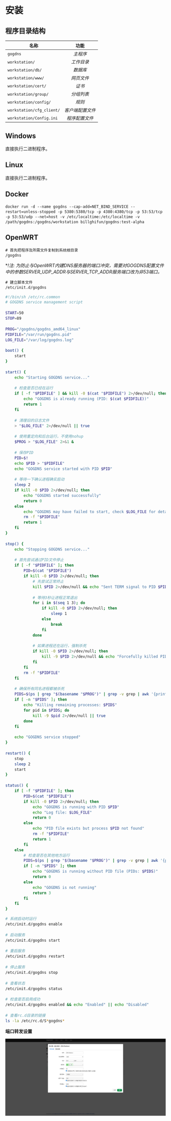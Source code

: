 # 安装

<!-- This page demonstrates some of the built-in markdown extensions provided by VitePress. -->

## 程序目录结构

<!-- gogdns/ *根目录*   
├── config/ *改写配置文件*   
├── db/ *数据库*   
├── group/ *分组改写列表*   
├── www/ *前端*   
├── cert/ *证书文件夹*   
├── Config.ini *程序配置文件*   
└── gogdns *主程序*    -->

| 名称 | 功能 |
|------|:----:|
| `gogdns` | *主程序* |
| `workstation/` | *工作目录* |
| `workstation/db/` | *数据库* |
| `workstation/www/` | *网页文件* |
| `workstation/cert/` | *证书* |
| `workstation/group/` | *分组列表* |
| `workstation/config/` | *规则* |
| `workstation/cfg_client/` | *客户端配置文件* |
| `workstation/Config.ini` | *程序配置文件* |


## Windows

直接执行二进制程序。

## Linux

直接执行二进制程序。

## Docker

```
docker run -d --name gogdns --cap-add=NET_BIND_SERVICE --restart=unless-stopped -p 5380:5380/tcp -p 4380:4380/tcp -p 53:53/tcp -p 53:53/udp --net=host -v /etc/localtime:/etc/localtime -v /path/gogdns:/gogdns/workstation billghifun/gogdns:test-alpha
```

## OpenWRT

```plaintext
# 首先把程序及所需文件复制到系统根目录
/gogdns
```

**!*注: 为防止与OpenWRT内建DNS服务器的端口冲突，需要对GOGDNS配置文件中的参数SERVER_UDP_ADDR与SERVER_TCP_ADDR服务端口改为非53端口。**

```plaintext
# 建立脚本文件
/etc/init.d/gogdns
```

```bash
#!/bin/sh /etc/rc.common
# GOGDNS service management script

START=50
STOP=89

PROG="/gogdns/gogdns_amd64_linux"
PIDFILE="/var/run/gogdns.pid"
LOG_FILE="/var/log/gogdns.log"

boot() {
    start
}

start() {
    echo "Starting GOGDNS service..."
    
    # 检查是否已经在运行
    if [ -f "$PIDFILE" ] && kill -0 $(cat "$PIDFILE") 2>/dev/null; then
        echo "GOGDNS is already running (PID: $(cat $PIDFILE))"
        return 1
    fi
    
    # 清理旧的日志文件
    > "$LOG_FILE" 2>/dev/null || true
    
    # 使用重定向和后台运行，不使用nohup
    $PROG > "$LOG_FILE" 2>&1 &
    
    # 保存PID
    PID=$!
    echo $PID > "$PIDFILE"
    echo "GOGDNS service started with PID $PID"
    
    # 等待一下确认进程确实启动
    sleep 2
    if kill -0 $PID 2>/dev/null; then
        echo "GOGDNS started successfully"
        return 0
    else
        echo "GOGDNS may have failed to start, check $LOG_FILE for details"
        rm -f "$PIDFILE"
        return 1
    fi
}

stop() {
    echo "Stopping GOGDNS service..."
    
    # 首先尝试通过PID文件停止
    if [ -f "$PIDFILE" ]; then
        PID=$(cat "$PIDFILE")
        if kill -0 $PID 2>/dev/null; then
            # 先尝试正常终止
            kill $PID 2>/dev/null && echo "Sent TERM signal to PID $PID"
            
            # 等待3秒让进程正常退出
            for i in $(seq 1 3); do
                if kill -0 $PID 2>/dev/null; then
                    sleep 1
                else
                    break
                fi
            done
            
            # 如果进程还在运行，强制杀死
            if kill -0 $PID 2>/dev/null; then
                kill -9 $PID 2>/dev/null && echo "Forcefully killed PID $PID"
            fi
        fi
        rm -f "$PIDFILE"
    fi
    
    # 确保所有同名进程都被杀死
    PIDS=$(ps | grep "$(basename "$PROG")" | grep -v grep | awk '{print $1}' 2>/dev/null || true)
    if [ -n "$PIDS" ]; then
        echo "Killing remaining processes: $PIDS"
        for pid in $PIDS; do
            kill -9 $pid 2>/dev/null || true
        done
    fi
    
    echo "GOGDNS service stopped"
}

restart() {
    stop
    sleep 2
    start
}

status() {
    if [ -f "$PIDFILE" ]; then
        PID=$(cat "$PIDFILE")
        if kill -0 $PID 2>/dev/null; then
            echo "GOGDNS is running with PID $PID"
            echo "Log file: $LOG_FILE"
            return 0
        else
            echo "PID file exists but process $PID not found"
            rm -f "$PIDFILE"
            return 1
        fi
    else
        # 检查是否在其他地方运行
        PIDS=$(ps | grep "$(basename "$PROG")" | grep -v grep | awk '{print $1}' 2>/dev/null || true)
        if [ -n "$PIDS" ]; then
            echo "GOGDNS is running without PID file (PIDs: $PIDS)"
            return 0
        else
            echo "GOGDNS is not running"
            return 3
        fi
    fi
}
```

```bash
# 系统启动时运行
/etc/init.d/gogdns enable

# 启动服务
/etc/init.d/gogdns start

# 重启服务
/etc/init.d/gogdns restart

# 停止服务
/etc/init.d/gogdns stop

# 查看状态
/etc/init.d/gogdns status

# 检查是否启用成功
/etc/init.d/gogdns enabled && echo "Enabled" || echo "Disabled"

# 查看rc.d目录的链接
ls -la /etc/rc.d/S*gogdns*

```

**端口转发设置**

![端口转发](./assets/openwrt-port_forwarding.png "端口转发")


<!-- ## More

Check out the documentation for the [full list of markdown extensions](https://vitepress.dev/guide/markdown). -->
